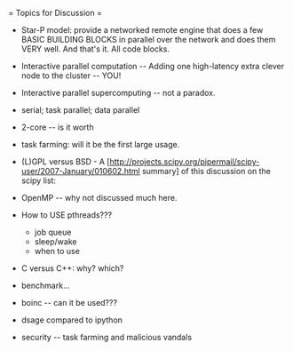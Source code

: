 = Topics for Discussion =

 * Star-P model: provide a networked remote engine that does a few BASIC BUILDING BLOCKS in parallel over the network and does them VERY well.  And that's it.  All code blocks.

 * Interactive parallel computation -- Adding one high-latency extra clever node to the cluster -- YOU!

 * Interactive parallel supercomputing -- not a paradox.

 * serial; task parallel; data parallel

 * 2-core -- is it worth
 
 * task farming: will it be the first large usage.

 * (L)GPL versus BSD - A [http://projects.scipy.org/pipermail/scipy-user/2007-January/010602.html summary] of this discussion on the scipy list:


 * OpenMP -- why not discussed much here. 

 * How to USE pthreads???
     - job queue
     - sleep/wake
     - when to use

 * C versus C++: why? which?

 * benchmark...
 
 * boinc -- can it be used???

 * dsage compared to ipython

 * security -- task farming and malicious vandals
